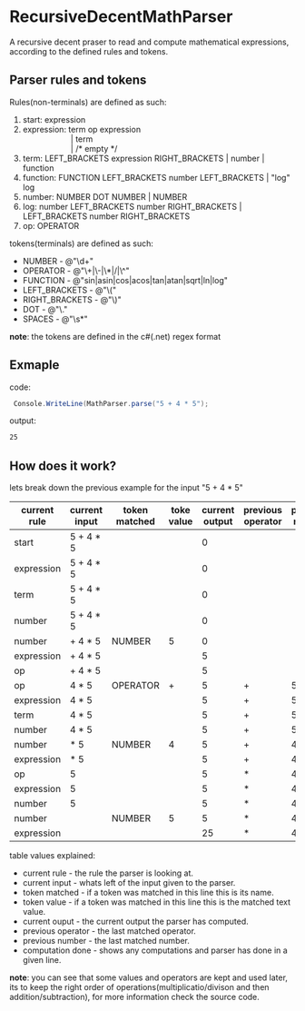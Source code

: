 # RecursiveDecentMathParser
A recursive decent praser to read and compute mathematical expressions, according to the defined rules and tokens.

## Parser rules and tokens
Rules(non-terminals) are defined as such:

1. start: expression
2. expression: term op expression <br />
      | term <br />
      | /* empty */
3. term: LEFT_BRACKETS expression RIGHT_BRACKETS
       | number
       | function
4. function: FUNCTION LEFT_BRACKETS number LEFT_BRACKETS
           | "log" log
5. number: NUMBER DOT NUMBER
         | NUMBER
6. log: number LEFT_BRACKETS number RIGHT_BRACKETS
      | LEFT_BRACKETS number RIGHT_BRACKETS
7. op: OPERATOR

tokens(terminals) are defined as such:

* NUMBER - @"\d+" 
* OPERATOR - @"\\+|\\-|\\*|/|\\^"
* FUNCTION - @"sin|asin|cos|acos|tan|atan|sqrt|ln|log"
* LEFT_BRACKETS - @"\\("
* RIGHT_BRACKETS - @"\\)"
* DOT - @"\\."
* SPACES - @"\s*"

**note**: the tokens are defined in the c#(.net) regex format

## Exmaple
code:
```c#
 Console.WriteLine(MathParser.parse("5 + 4 * 5");
 ```
 output:
```bash
25
```

## How does it work?
lets break down the previous example for the input "5 + 4 * 5"

| current rule | current input | token matched | toke value | current output | previous operator | previous number | computation done |
| ------------ | ------------- | ------------- | ---------- | -------------- | ----------------- | --------------- | ---------------- |
| start        | 5 + 4 * 5     |               |            | 0              |                   |                 |                  |
| expression   | 5 + 4 * 5     |               |            | 0              |                   |                 |                  |
| term         | 5 + 4 * 5     |               |            | 0              |                   |                 |                  |
| number       | 5 + 4 * 5     |               |            | 0              |                   |                 |                  |
| number       | + 4 * 5       | NUMBER        | 5          | 0              |                   |                 | 0 + 5            |
| expression   | + 4 * 5       |               |            | 5              |                   |                 |                  |
| op           | + 4 * 5       |               |            | 5              |                   |                 |                  |
| op           | 4 * 5         | OPERATOR      | +          | 5              | +                 | 5               |                  |
| expression   | 4 * 5         |               |            | 5              | +                 | 5               |                  |
| term         | 4 * 5         |               |            | 5              | +                 | 5               |                  |
| number       | 4 * 5         |               |            | 5              | +                 | 5               |                  |
| number       | * 5           | NUMBER        | 4          | 5              | +                 | 4               |                  |
| expression   | * 5           |               |            | 5              | +                 | 4               |                  |
| op           | 5             |               |            | 5              | *                 | 4               |                  |
| expression   | 5             |               |            | 5              | *                 | 4               |                  |
| number       | 5             |               |            | 5              | *                 | 4               |                  |
| number       |               | NUMBER        | 5          | 5              | *                 | 4               | 4 * 5            |
| expression   |               |               |            | 25             | *                 | 4               | 5 + 20           |

table values explained:
* current rule - the rule the parser is looking at.
* current input - whats left of the input given to the parser.
* token matched - if a token was matched in this line this is its name.
* token value - if a token was matched in this line this is the matched text value.
* current ouput - the current output the parser has computed.
* previous operator - the last matched operator.
* previous number - the last matched number.
* computation done - shows any computations and parser has done in a given line.

**note**: you can see that some values and operators are kept and used later, its to keep the right order of operations(multiplicatio/divison and then addition/subtraction), for more information check the source code.
